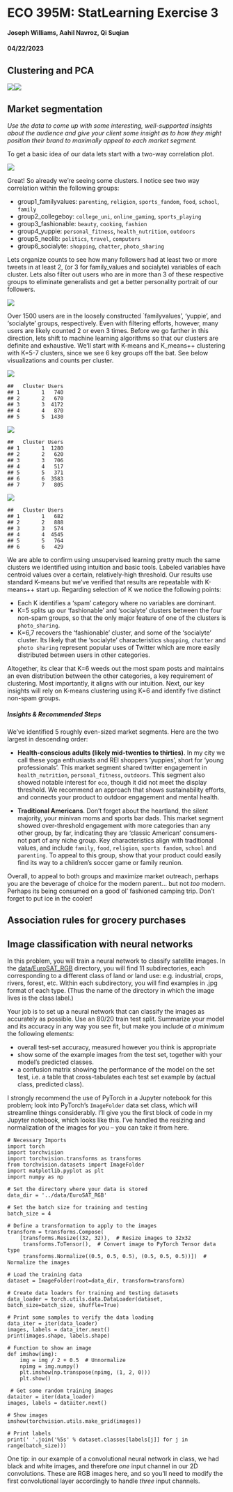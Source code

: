 # ECO 395M: StatLearning Exercise 3

#### Joseph Williams, Aahil Navroz, Qi Suqian

#### 04/22/2023

## Clustering and PCA

![](exercises04_files/figure-markdown_strict/unnamed-chunk-1-1.png)![](exercises04_files/figure-markdown_strict/unnamed-chunk-1-2.png)

## Market segmentation

*Use the data to come up with some interesting, well-supported insights
about the audience and give your client some insight as to how they
might position their brand to maximally appeal to each market segment.*

To get a basic idea of our data lets start with a two-way correlation
plot.

![](exercises04_files/figure-markdown_strict/unnamed-chunk-2-1.png)

Great! So already we’re seeing some clusters. I notice see two way
correlation within the following groups:

-   group1\_familyvalues: `parenting`, `religion`, `sports_fandom`,
    `food`, `school`, `family`
-   group2\_collegeboy: `college_uni`, `online_gaming`, `sports_playing`
-   group3\_fashionable: `beauty`, `cooking`, `fashion`
-   group4\_yuppie: `personal_fitness`, `health_nutrition`, `outdoors`
-   group5\_neolib: `politics`, `travel`, `computers`
-   group6\_socialyte: `shopping`, `chatter`, `photo_sharing`

Lets organize counts to see how many followers had at least two or more
tweets in at least 2, (or 3 for family\_values and socialyte) variables
of each cluster. Lets also filter out users who are in more than 3 of
these respective groups to eliminate generalists and get a better
personality portrait of our followers.

![](exercises04_files/figure-markdown_strict/unnamed-chunk-3-1.png)

Over 1500 users are in the loosely constructed \`familyvalues’,
‘yuppie’, and ‘socialyte’ groups, respectively. Even with filtering
efforts, however, many users are likely counted 2 or even 3 times.
Before we go farther in this direction, lets shift to machine learning
algorithms so that our clusters are definite and exhaustive. We’ll start
with K-means and K\_means++ clustering with K=5-7 clusters, since we see
6 key groups off the bat. See below visualizations and counts per
cluster.

![](exercises04_files/figure-markdown_strict/unnamed-chunk-4-1.png)

    ##   Cluster Users
    ## 1       1   740
    ## 2       2   670
    ## 3       3  4172
    ## 4       4   870
    ## 5       5  1430

![](exercises04_files/figure-markdown_strict/unnamed-chunk-4-2.png)

    ##   Cluster Users
    ## 1       1  1280
    ## 2       2   620
    ## 3       3   706
    ## 4       4   517
    ## 5       5   371
    ## 6       6  3583
    ## 7       7   805

![](exercises04_files/figure-markdown_strict/unnamed-chunk-4-3.png)

    ##   Cluster Users
    ## 1       1   682
    ## 2       2   888
    ## 3       3   574
    ## 4       4  4545
    ## 5       5   764
    ## 6       6   429

We are able to confirm using unsupervised learning pretty much the same
clusters we identified using intuition and basic tools. Labeled
variables have centroid values over a certain, relatively-high
threshold. Our results use standard K-means but we’ve verified that
results are repeatable with K-means++ start up. Regarding selection of K
we notice the following points:

-   Each K identifies a ‘spam’ category where no variables are dominant.
-   K=5 splits up our ‘fashionable’ and ‘socialyte’ clusters between the
    four non-spam groups, so that the only major feature of one of the
    clusters is `photo_sharing`.  
-   K=6,7 recovers the ‘fashionable’ cluster, and some of the
    ‘socialyte’ cluster. Its likely that the ‘socialyte’ characteristics
    `shopping`, `chatter` and `photo sharing` represent popular uses of
    Twitter which are more easily distributed between users in other
    categories.

Altogether, its clear that K=6 weeds out the most spam posts and
maintains an even distribution between the other categories, a key
requirement of clustering. Most importantly, it aligns with our
intuition. Next, our key insights will rely on K-means clustering using
K=6 and identify five distinct non-spam groups.

##### Insights & Recommended Steps

We’ve identified 5 roughly even-sized market segments. Here are the two
largest in descending order:

-   **Health-conscious adults (likely mid-twenties to thirties)**. In my
    city we call these yoga enthusiasts and REI shoppers ‘yuppies’,
    short for ‘young professionals’. This market segment shared twitter
    engagement in `health_nutrition`, `personal_fitness`, `outdoors`.
    This segment also showed notable interest for `eco`, though it did
    not meet the display threshold. We recommend an approach that shows
    sustainability efforts, and connects your product to outdoor
    engagement and mental health.

-   **Traditional Americans**. Don’t forget about the heartland, the
    silent majority, your minivan moms and sports bar dads. This market
    segment showed over-threshold engagement with more categories than
    any other group, by far, indicating they are ‘classic American’
    consumers- not part of any niche group. Key characteristics align
    with traditional values, and include `family`, `food`, `religion`,
    `sports fandom`, `school` and `parenting`. To appeal to this group,
    show that your product could easily find its way to a children’s
    soccer game or family reunion.

Overall, to appeal to both groups and maximize market outreach, perhaps
you are the beverage of choice for the modern parent… but not *too*
modern. Perhaps its being consumed on a good ol’ fashioned camping trip.
Don’t forget to put ice in the cooler!

## Association rules for grocery purchases

## Image classification with neural networks

In this problem, you will train a neural network to classify satellite
images. In the
[data/EuroSAT\_RGB](https://github.com/jgscott/STA380/tree/master/data/EuroSAT_RGB)
directory, you will find 11 subdirectories, each corresponding to a
different class of land or land use: e.g. industrial, crops, rivers,
forest, etc. Within each subdirectory, you will find examples in .jpg
format of each type. (Thus the name of the directory in which the image
lives is the class label.)

Your job is to set up a neural network that can classify the images as
accurately as possible. Use an 80/20 train test split. Summarize your
model and its accuracy in any way you see fit, but make you include *at
a minimum* the following elements:

-   overall test-set accuracy, measured however you think is
    appropriate  
-   show some of the example images from the test set, together with
    your model’s predicted classes.
-   a confusion matrix showing the performance of the model on the set
    test, i.e. a table that cross-tabulates each test set example by
    (actual class, predicted class).

I strongly recommend the use of PyTorch in a Jupyter notebook for this
problem; look into PyTorch’s `ImageFolder` data set class, which will
streamline things considerably. I’ll give you the first block of code in
my Jupyter notebook, which looks like this. I’ve handled the resizing
and normalization of the images for you – you can take it from here.

    # Necessary Imports
    import torch
    import torchvision
    import torchvision.transforms as transforms
    from torchvision.datasets import ImageFolder
    import matplotlib.pyplot as plt
    import numpy as np

    # Set the directory where your data is stored
    data_dir = '../data/EuroSAT_RGB'

    # Set the batch size for training and testing
    batch_size = 4

    # Define a transformation to apply to the images
    transform = transforms.Compose(
        [transforms.Resize((32, 32)),  # Resize images to 32x32
         transforms.ToTensor(),  # Convert image to PyTorch Tensor data type
         transforms.Normalize((0.5, 0.5, 0.5), (0.5, 0.5, 0.5))])  # Normalize the images

    # Load the training data
    dataset = ImageFolder(root=data_dir, transform=transform)

    # Create data loaders for training and testing datasets
    data_loader = torch.utils.data.DataLoader(dataset, batch_size=batch_size, shuffle=True)

    # Print some samples to verify the data loading
    data_iter = iter(data_loader)
    images, labels = data_iter.next()
    print(images.shape, labels.shape)

    # Function to show an image
    def imshow(img):
        img = img / 2 + 0.5  # Unnormalize
        npimg = img.numpy()
        plt.imshow(np.transpose(npimg, (1, 2, 0)))
        plt.show()

     # Get some random training images
    dataiter = iter(data_loader)
    images, labels = dataiter.next()

    # Show images
    imshow(torchvision.utils.make_grid(images))

    # Print labels
    print(' '.join('%5s' % dataset.classes[labels[j]] for j in range(batch_size)))

One tip: in our example of a convolutional neural network in class, we
had black and white images, and therefore *one* input channel in our 2D
convolutions. These are RGB images here, and so you’ll need to modify
the first convolutional layer accordingly to handle *three* input
channels.
